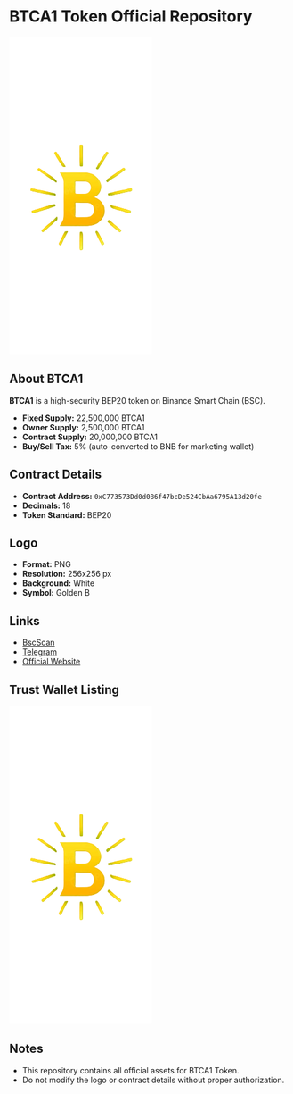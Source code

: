 # BTCA1 Token Official Repository

![BTCA1 Logo](https://raw.githubusercontent.com/khatusp/btc-a1-website/main/logo.png)

## About BTCA1
**BTCA1** is a high-security BEP20 token on Binance Smart Chain (BSC).  
- **Fixed Supply:** 22,500,000 BTCA1  
- **Owner Supply:** 2,500,000 BTCA1  
- **Contract Supply:** 20,000,000 BTCA1  
- **Buy/Sell Tax:** 5% (auto-converted to BNB for marketing wallet)  

## Contract Details
- **Contract Address:** `0xC773573Dd0d086f47bcDe524CbAa6795A13d20fe`  
- **Decimals:** 18  
- **Token Standard:** BEP20  

## Logo
- **Format:** PNG  
- **Resolution:** 256x256 px  
- **Background:** White  
- **Symbol:** Golden B  

## Links
- [BscScan](https://bscscan.com/token/0xC773573Dd0d086f47bcDe524CbAa6795A13d20fe)  
- [Telegram](https://t.me/btc_a1_official)  
- [Official Website](https://btc-a1.xyz)  

## Trust Wallet Listing
[![Trust Wallet](https://raw.githubusercontent.com/khatusp/btc-a1-website/main/logo.png)](https://community.trustwallet.com/t/how-to-add-your-token)

## Notes
- This repository contains all official assets for BTCA1 Token.  
- Do not modify the logo or contract details without proper authorization.
